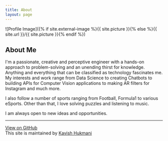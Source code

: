 ```yaml
---
title: About
layout: page
---
```

![Profile Image]({% if site.external-image %}{{ site.picture }}{% else %}{{ site.url }}/{{ site.picture }}{% endif %})


<h2>About Me</h2>

I'm a passionate, creative and perceptive engineer with a hands-on approach to problem-solving and an unending thirst for knowledge. Anything and everything that can be classified as technology fascinates me. My interests and work range from Data Science to creating Chatbots to building APIs for Computer Vision applications to making AR filters for Instagram and much more.

I also follow a number of sports ranging from Football, Formula1 to various eSports. Other than that, I love solving puzzles and listening to music.

I am always open to new ideas and opportunities.


<hr>
<a href="https://github.com/DoubleGremlin181/DoubleGremlin181.github.io/">View on GitHub</a>
<br />
This site is maintained by <a href="">Kavish Hukmani</a>
